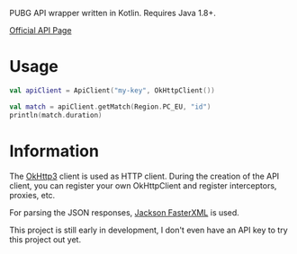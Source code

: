 PUBG API wrapper written in Kotlin. Requires Java 1.8+. 

[Official API Page](https://developer.playbattlegrounds.com)

# Usage

```kotlin
val apiClient = ApiClient("my-key", OkHttpClient())

val match = apiClient.getMatch(Region.PC_EU, "id")
println(match.duration)
```

# Information

The [OkHttp3](http://square.github.io/okhttp/) client is used as HTTP client. During the creation of the API client, you can register your own OkHttpClient and register interceptors, proxies, etc.

For parsing the JSON responses, [Jackson FasterXML](https://github.com/FasterXML/jackson) is used.

This project is still early in development, I don't even have an API key to try this project out yet.
